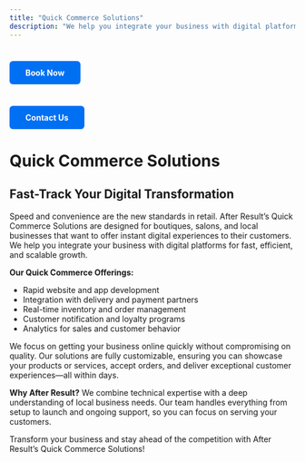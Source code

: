```yaml
---
title: "Quick Commerce Solutions"
description: "We help you integrate your business with digital platforms for fast, efficient, and scalable growth."
---
```


<a href="https://rzp.io/rzp/BuM0FsX4" style="
  display: inline-block;
  padding: 12px 28px;
  background-color: #0070f3;
  color: #fff;
  border-radius: 6px;
  text-decoration: none;
  font-weight: bold;
  margin-top: 24px;
  transition: background 0.2s;
">
  Book Now
</a>

<a href="https://wa.me/919991283530?text=Hi%2C%20I%20am%20interested%20in%20Quick%20Commerce%20Solutions%2C%20please%20arrange%20a%20call%20back." style="
  display: inline-block;
  padding: 12px 28px;
  background-color: #0070f3;
  color: #fff;
  border-radius: 6px;
  text-decoration: none;
  font-weight: bold;
  margin-top: 24px;
  transition: background 0.2s;
">
  Contact Us
</a>


# Quick Commerce Solutions

## Fast-Track Your Digital Transformation

Speed and convenience are the new standards in retail. After Result’s Quick Commerce Solutions are designed for boutiques, salons, and local businesses that want to offer instant digital experiences to their customers. We help you integrate your business with digital platforms for fast, efficient, and scalable growth.

**Our Quick Commerce Offerings:**
- Rapid website and app development
- Integration with delivery and payment partners
- Real-time inventory and order management
- Customer notification and loyalty programs
- Analytics for sales and customer behavior

We focus on getting your business online quickly without compromising on quality. Our solutions are fully customizable, ensuring you can showcase your products or services, accept orders, and deliver exceptional customer experiences—all within days.

**Why After Result?**
We combine technical expertise with a deep understanding of local business needs. Our team handles everything from setup to launch and ongoing support, so you can focus on serving your customers.

Transform your business and stay ahead of the competition with After Result’s Quick Commerce Solutions!
